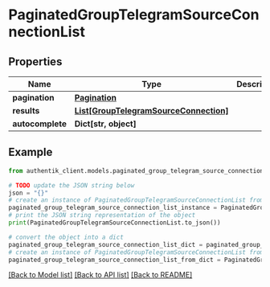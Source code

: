 # PaginatedGroupTelegramSourceConnectionList


## Properties

Name | Type | Description | Notes
------------ | ------------- | ------------- | -------------
**pagination** | [**Pagination**](Pagination.md) |  | 
**results** | [**List[GroupTelegramSourceConnection]**](GroupTelegramSourceConnection.md) |  | 
**autocomplete** | **Dict[str, object]** |  | 

## Example

```python
from authentik_client.models.paginated_group_telegram_source_connection_list import PaginatedGroupTelegramSourceConnectionList

# TODO update the JSON string below
json = "{}"
# create an instance of PaginatedGroupTelegramSourceConnectionList from a JSON string
paginated_group_telegram_source_connection_list_instance = PaginatedGroupTelegramSourceConnectionList.from_json(json)
# print the JSON string representation of the object
print(PaginatedGroupTelegramSourceConnectionList.to_json())

# convert the object into a dict
paginated_group_telegram_source_connection_list_dict = paginated_group_telegram_source_connection_list_instance.to_dict()
# create an instance of PaginatedGroupTelegramSourceConnectionList from a dict
paginated_group_telegram_source_connection_list_from_dict = PaginatedGroupTelegramSourceConnectionList.from_dict(paginated_group_telegram_source_connection_list_dict)
```
[[Back to Model list]](../README.md#documentation-for-models) [[Back to API list]](../README.md#documentation-for-api-endpoints) [[Back to README]](../README.md)


